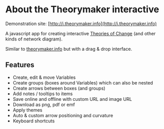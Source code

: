 # About the Theorymaker interactive


Demonstration site: [http://i.theorymaker.info](http://i.theorymaker.info)

A javascript app for creating interactive [Theories of Change](https://en.wikipedia.org/wiki/Theory_of_change) (and other kinds of network diagram).

Similar to [theorymaker.info](http://theorymaker.info) but with a drag & drop interface.

## Features

- Create, edit & move Variables
- Create groups (boxes around Variables) which can also be nested
- Create arrows between boxes (and groups)
- Add notes / tooltips to items
- Save online and offline with custom URL and image URL
- Download as png, pdf or emf
- Apply themes
- Auto & custom arrow positioning and curvature
- Keyboard shortcuts